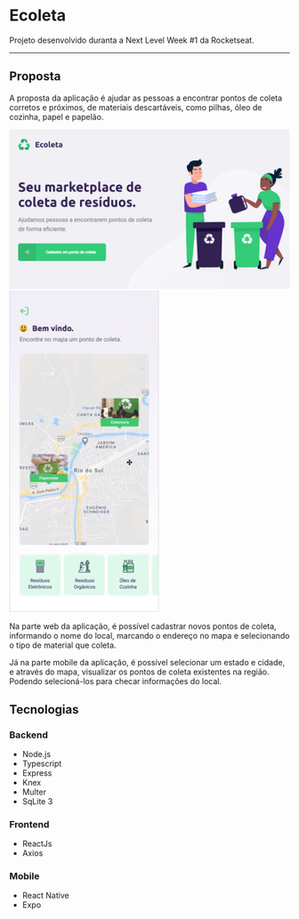 # Ecoleta
<p>Projeto desenvolvido duranta a Next Level Week #1 da Rocketseat.</p>

---

## Proposta
<p>A proposta da aplicação é ajudar as pessoas a encontrar pontos de coleta corretos e próximos, de materiais descartáveis, como pilhas, óleo de cozinha, papel e papelão.</p>

<div >
  <img src="screenshots/web-1.png" width="900px"/>
  <img src="screenshots/mobile-1.png" />
</div>

<p>Na parte web da aplicação, é possível cadastrar novos pontos de coleta, informando o nome do local, marcando o endereço no mapa e selecionando o tipo de material que coleta.</p>
<p>Já na parte mobile da aplicação, é possível selecionar um estado e cidade, e através do mapa, visualizar os pontos de coleta existentes na região. Podendo selecioná-los para checar informações do local.</p>

## Tecnologias
### Backend
- Node.js
- Typescript
- Express
- Knex
- Multer
- SqLite 3

### Frontend
- ReactJs
- Axios

### Mobile
- React Native
- Expo